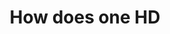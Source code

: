 ---
title: 'How does one HD'
redirect_to:
  - 'https://discuss.pencil2d.org/t/how-does-one-hd/788'
---